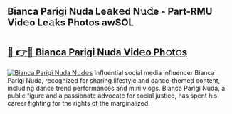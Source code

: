 ## Bianca Parigi Nuda Le𝚊k𝚎d N𝚞𝚍e - Part-RMU Vid𝚎o Le𝚊ks Photos awSOL

# <h2><a href="http://fbbhvz.evod.top/?m=Bianca+Parigi+Nuda">🔗 👉🔴 Bianca Parigi Nuda Vid𝚎o Ph𝚘t𝚘s</a></h2>

[![Bianca Parigi Nuda N𝚞d𝚎s](https://i.imgur.com/8V9OHl7.gif)](http://fbbhvz.evod.top/?m=Bianca+Parigi+Nuda)
Influential social media influencer Bianca Parigi Nuda, recognized for sharing lifestyle and dance-themed content, including dance trend performances and mini vlogs. Bianca Parigi Nuda, a public figure and a passionate advocate for social justice, has spent his career fighting for the rights of the marginalized. 
